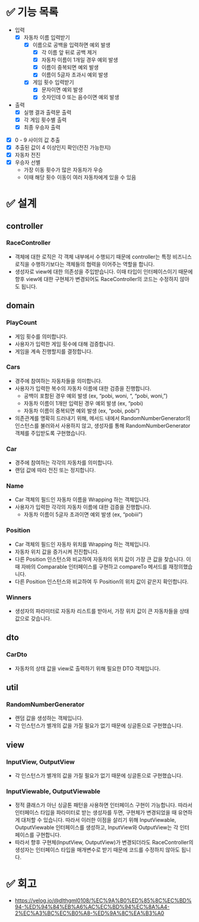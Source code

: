 # ✅ 기능 목록

- 입력
    - [X] 자동차 이름 입력받기
        - [X] 이름으로 공백을 입력하면 예외 발생
            - [X] 각 이름 앞 뒤로 공백 제거
            - [X] 자동차 이름이 1개일 경우 예외 발생
            - [X] 이름이 중복되면 예외 발생
            - [X] 이름이 5글자 초과시 예외 발생
        - [X] 게임 횟수 입력받기
            - [X] 문자이면 예외 발생
            - [X] 숫자인데 0 또는 음수이면 예외 발생
- 출력
    - [X] 실행 결과 출력문 출력
    - [X] 각 게임 횟수별 출력
    - [X] 최종 우승자 출력
- [X] 0 - 9 사이의 값 추출
- [X] 추출된 값이 4 이상인지 확인(전진 가능한지)
- [X] 자동차 전진
- [X] 우승자 선별
    - 가장 이동 횟수가 많은 자동차가 우승
    - 이때 해당 횟수 이동이 여러 자동차에게 있을 수 있음

# ✅ 설계

## controller

### RaceController

- 객체에 대한 로직은 각 객체 내부에서 수행되기 때문에 controller는 특정 비즈니스 로직을 수행하기보다는 객체들의 협력을 이어주는 역할을 합니다.
- 생성자로 view에 대한 의존성을 주입받습니다. 이때 타입이 인터페이스이기 때문에 향후 view에 대한 구현체가 변경되어도 RaceController의 코드는 수정하지 않아도 됩니다.

## domain

### PlayCount

- 게임 횟수를 의미합니다.
- 사용자가 입력한 게임 횟수에 대해 검증합니다.
- 게임을 계속 진행할지를 결정합니다.

### Cars

- 경주에 참여하는 자동차들을 의미합니다.
- 사용자가 입력한 복수의 자동차 이름에 대한 검증을 진행합니다.
    - 공백이 포함된 경우 예외 발생 (ex, “pobi, woni, “, “pobi, woni,”)
    - 자동차 이름이 1개만 입력된 경우 예외 발생 (ex, “pobi)
    - 자동차 이름이 중복되면 예외 발생 (ex, “pobi, pobi”)
- 의존관계를 명확히 드러내기 위해, 메서드 내에서 RandomNumberGenerator의 인스턴스를 불러와서 사용하지 않고, 생성자를 통해 RandomNumberGenerator 객체를 주입받도록 구현했습니다.

### Car

- 경주에 참여하는 각각의 자동차를 의미합니다.
- 랜덤 값에 따라 전진 또는 정지합니다.

### Name

- Car 객체의 필드인 자동차 이름을 Wrapping 하는 객체입니다.
- 사용자가 입력한 각각의 자동차 이름에 대한 검증을 진행합니다.
    - 자동차 이름이 5글자 초과이면 예외 발생 (ex, “pobiii”)

### Position

- Car 객체의 필드인 자동차 위치를 Wrapping 하는 객체입니다.
- 자동차 위치 값을 증가시켜 전진합니다.
- 다른 Position 인스턴스와 비교하여 자동차의 위치 값이 가장 큰 값을 찾습니다. 이때 자바의 Comparable 인터페이스를 구현하고 compareTo 메서드를 재정의했습니다.
- 다른 Position 인스턴스와 비교하여 두 Position의 위치 값이 같은지 확인합니다.

### Winners

- 생성자의 파라미터로 자동차 리스트를 받아서, 가장 위치 값이 큰 자동차들을 상태 값으로 갖습니다.

## dto

### CarDto

- 자동차의 상태 값을 view로 출력하기 위해 필요한 DTO 객체입니다.

## util

### RandomNumberGenerator

- 랜덤 값을 생성하는 객체입니다.
- 각 인스턴스가 별개의 값을 가질 필요가 없기 때문에 싱글톤으로 구현했습니다.

## view

### InputView, OutputView

- 각 인스턴스가 별개의 값을 가질 필요가 없기 때문에 싱글톤으로 구현했습니다.

### InputViewable, OutputViewable

- 정적 클래스가 아닌 싱글톤 패턴을 사용하면 인터페이스 구현이 가능합니다. 따라서 인터페이스 타입을 파라미터로 받는 생성자를 두면, 구현체가 변경되었을 때 유연하게 대처할 수 있습니다. 따라서 이러한 이점을 살리기
  위해 InputViewable, OutputViewable 인터페이스를 생성하고, InputView와 OutputView는 각 인터페이스를 구현합니다.
- 따라서 향후 구현체(InputView, OutputView)가 변경되더라도 RaceController의 생성자는 인터페이스 타입을 매개변수로 받기 때문에 코드를 수정하지 않아도 됩니다.

# ✅ 회고

- https://velog.io/@dlthgml0108/%EC%9A%B0%ED%85%8C%EC%BD%94-%ED%94%84%EB%A6%AC%EC%BD%94%EC%8A%A4-2%EC%A3%BC%EC%B0%A8-%ED%9A%8C%EA%B3%A0
